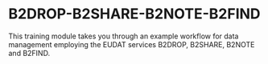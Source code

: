 # B2DROP-B2SHARE-B2NOTE-B2FIND
This training module takes you through an example workflow for data management employing the EUDAT services B2DROP, B2SHARE, B2NOTE and B2FIND. 
